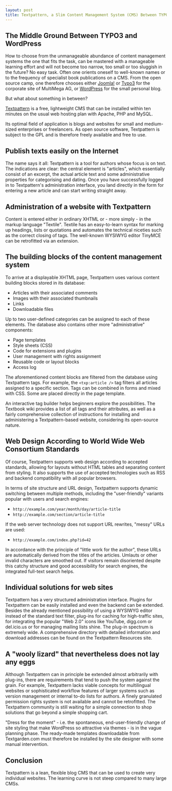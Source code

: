 ```yaml
---
layout: post
title: Textpattern, a Slim Content Management System (CMS) Between TYPO3 and WordPress
---
```


## The Middle Ground Between TYPO3 and WordPress

How to choose from the unmanageable abundance of content management systems the one that fits the task, can be mastered with a manageable learning effort and will not become too narrow, too small or too sluggish in the future? No easy task. Often one orients oneself to well-known names or to the frequency of specialist book publications on a CMS. From the open source camp, one therefore chooses either [Joomla!](https://www.joomla.org/) or [Typo3](https://typo3.org/) for the corporate site of MultiMega AG, or [WordPress](https://wordpress.org/) for the small personal blog.

But what about something in between?

[Textpattern](https://textpattern.com/) is a free, lightweight CMS that can be installed within ten minutes on the usual web hosting plan with Apache, PHP and MySQL. 

Its optimal field of application is blogs and websites for small and medium-sized enterprises or freelancers. As open source software, Textpattern is subject to the GPL and is therefore freely available and free to use.

## Publish texts easily on the Internet

The name says it all: Textpattern is a tool for authors whose focus is on text. The indications are clear: the central element is "articles", which essentially consist of an excerpt, the actual article text and some administrative properties for categorising and dating. Once you have successfully logged in to Textpattern's administration interface, you land directly in the form for entering a new article and can start writing straight away.

## Administration of a website with Textpattern

Content is entered either in ordinary XHTML or - more simply - in the markup language "Textile". Textile has an easy-to-learn syntax for marking up headings, lists or quotations and automates the technical niceties such as the correct closing of tags. The well-known WYSIWYG editor TinyMCE can be retrofitted via an extension.

## The building blocks of the content management system

To arrive at a displayable XHTML page, Textpattern uses various content building blocks stored in its database:

* Articles with their associated comments
* Images with their associated thumbnails
* Links
* Downloadable files

Up to two user-defined categories can be assigned to each of these elements. The database also contains other more "administrative" components:

*   Page templates
*   Style sheets (CSS)
*   Code for extensions and plugins
*   User management with rights assignment
*   Reusable code or layout blocks
*   Access log

The aforementioned content blocks are filtered from the database using Textpattern tags. For example, the `<txp:article />` tag filters all articles assigned to a specific section. Tags can be combined in forms and mixed with CSS. Some are placed directly in the page template.

An interactive tag builder helps beginners explore the possibilities. The Textbook wiki provides a list of all tags and their attributes, as well as a fairly comprehensive collection of instructions for installing and administering a Textpattern-based website, considering its open-source nature.

## Web Design According to World Wide Web Consortium Standards

Of course, Textpattern supports web design according to accepted standards, allowing for layouts without HTML tables and separating content from styling. It also supports the use of accepted technologies such as RSS and backend compatibility with all popular browsers.

In terms of site structure and URL design, Textpattern supports dynamic switching between multiple methods, including the "user-friendly" variants popular with users and search engines:

*   `http://example.com/year/month/day/article-title`
*   `http://example.com/section/article-title`

If the web server technology does not support URL rewrites, "messy" URLs are used:

*   `http://example.com/index.php?id=42`

In accordance with the principle of "little work for the author", these URLs are automatically derived from the titles of the articles. Umlauts or other invalid characters are smoothed out. If visitors remain disoriented despite this catchy structure and good accessibility for search engines, the integrated full-text search helps.

## Individual solutions for web sites

Textpattern has a very structured administration interface. Plugins for Textpattern can be easily installed and even the backend can be extended. Besides the already mentioned possibility of using a WYSIWYG editor instead of the standard text filter, plug-ins for caching for high-traffic sites, for integrating the popular "Web 2.0" icons like YouTube, digg.com or del.icio.us or for managing mailing lists shine. The plug-in spectrum is extremely wide. A comprehensive directory with detailed information and download addresses can be found on the Textpattern Resources site.

## A "wooly lizard" that nevertheless does not lay any eggs

Although Textpattern can in principle be extended almost arbitrarily with plug-ins, there are requirements that tend to push the system against the grain. For example, Textpattern lacks viable concepts for multilingual websites or sophisticated workflow features of larger systems such as version management or internal to-do lists for authors. A finely granulated permission rights system is not available and cannot be retrofitted. The Textpattern community is still waiting for a simple connection to shop solutions that go beyond a simple shopping cart.

"Dress for the moment" - i.e. the spontaneous, end-user-friendly change of site styling that make WordPress so attractive via themes - is in the vague planning phase. The ready-made templates downloadable from Textgarden.com must therefore be installed by the site designer with some manual intervention.

## Conclusion

Textpattern is a lean, flexible blog CMS that can be used to create very individual websites. The learning curve is not steep compared to many large CMSs.
